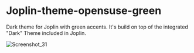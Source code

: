 # Joplin-theme-opensuse-green
Dark theme for Joplin with green accents. It's build on top of the integrated "Dark" Theme included in Joplin.

![Screenshot_31](https://github.com/DinoDevel/Joplin-theme-opensuse-green/assets/12165225/59f29dff-0133-4590-afd0-2516c6cbb179)
